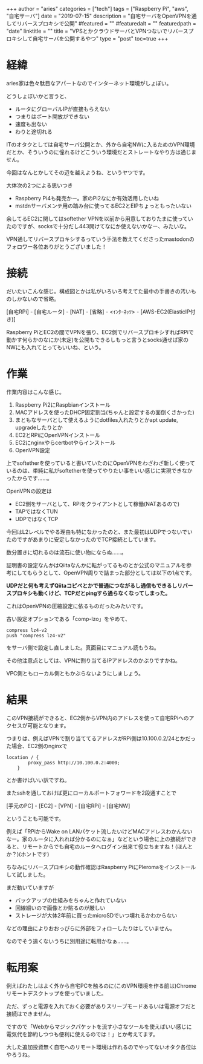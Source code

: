 +++
author = "aries"
categories = ["tech"]
tags = ["Raspberry Pi", "aws", "自宅サーバ"]
date = "2019-07-15"
description = "自宅サーバをOpenVPNを通してリバースプロキシで公開"
#featured = ""
#featuredalt = ""
featuredpath = "date"
linktitle = ""
title = "VPSとかクラウドサーバとVPNつないでリバースプロキシして自宅サーバを公開するやつ"
type = "post"
toc=true
+++

# 経緯

aries家は色々駄目なアパートなのでインターネット環境がしょぼい。

どうしょぼいかと言うと、

- ルータにグローバルIPが直接もらえない
- つまりはポート開放ができない
- 速度も出ない
- わりと途切れる

ITのオタクとしては自宅サーバ公開とか、外から自宅NWに入るためのVPN環境だとか、そういうのに憧れるけどこういう環境だとストレートなやり方は通じません。

今回はなんとかしてその辺を越えようね、というヤツです。

大体次の2つによる思いつき

- Raspberry Pi4も発売かー。家のPi2なにか有効活用したいね
- mstdnサーバメンテ用の踏み台に使ってるEC2とEIPちょっともったいない

余してるEC2に関してはsoftether VPNを以前から用意しておりたまに使っていたのですが、socksで十分だし443開けてなにか使えないかなー、みたいな。

VPN通してリバースプロキシするっていう手法を教えてくださったmastodonのフォロワー各位ありがとうございました！

# 接続

だいたいこんな感じ。構成図とかは私がいろいろ考えてた最中の手書きの汚いものしかないので省略。

[自宅RPi] - [自宅ルータ] - [NAT] - [省略] - <ｲﾝﾀｰﾈｯﾂ> - [AWS-EC2(ElasticIP付き)]

Raspberry PiとEC2の間でVPNを張り、EC2側でリバースプロキシすればRPiで動かす何らかのなにか(未定)を公開もできるしもっと言うとsocks通せば家のNWにも入れてとってもいいね、という。

# 作業

作業内容はこんな感じ。

1. Raspberry Pi2にRaspbianインストール
2. MACアドレスを使ったDHCP固定割当(ちゃんと設定するの面倒くさかった)
3. まともなサーバとして使えるようにdotfiles入れたりとかapt update, upgradeしたりとか
4. EC2とRPiにOpenVPNインストール
5. EC2にnginxやらcertbotやらインストール
6. OpenVPN設定

上でsoftetherを使っていると書いていたのにOpenVPNをわざわざ新しく使っているのは、単純に私がsoftetherを使ってやりたい事をいい感じに実現できなかったからです……。

OpenVPNの設定は

- EC2側をサーバとして、RPiをクライアントとして稼働(NATあるので)
- TAPではなくTUN
- UDPではなくTCP

今回はL2レベルでやる理由も特になかったのと、また最初はUDPでつないでいたのですがあまりに安定しなかったのでTCP接続としています。

数分置きに切れるのは流石に使い物にならぬ……。

証明書の設定なんかはQiitaなんかに転がってるものとか公式のマニュアルを参考にしてもらうとして、OpenVPN周りで詰まった部分としては以下の1点です。

__UDPだと何も考えずQiitaコピペとかで普通につながるし通信もできるしリバースプロキシも動くけど、TCPだとpingすら通らなくなってしまった。__

これはOpenVPNの圧縮設定に依るものだったみたいです。

古い設定オプションである「comp-lzo」をやめて、

```
compress lz4-v2
push "compress lz4-v2"
```

をサーバ側で設定し直しました。真面目にマニュアル読もうね。

その他注意点としては、VPNに割り当てるIPアドレスのかぶりですかね。

VPC側ともローカル側ともかぶらないようにしましょう。

# 結果

このVPN接続ができると、EC2側からVPN内のアドレスを使って自宅RPiへのアクセスが可能となります。

つまりは、例えばVPNで割り当ててるアドレスがRPi側は10.100.0.2/24とかだった場合、EC2側のnginxで


```
location / {
        proxy_pass http://10.100.0.2:4000;
    }
```

とか書けばいい訳ですね。

またsshを通しておけば更にローカルポートフォワードを2段通すことで

[手元のPC] - [EC2] - [VPN] - [自宅RPi] - [自宅NW]

ということも可能です。

例えば「RPiからWake on LANパケット流したいけどMACアドレスわかんないなー。家のルータに入れれば分かるのになぁ」などという場合に上の接続ができると、リモートからでも自宅のルータへログイン出来て役立ちますね！(ほんとか？)(ホントです)

ちなみにリバースプロキシの動作確認はRaspberry PiにPleromaをインストールして試しました。

まだ動いていますが

- バックアップの仕組みをちゃんと作れていない
- 回線細いので画像とか貼るのが厳しい
- ストレージが大体2年前に買ったmicroSDでいつ壊れるかわからない

などの理由によりおおっぴらに外部をフォローしたりはしていません。

なのでそう遠くないうちに別用途に転用かなぁ……。

# 転用案

例えばわたしはよく外から自宅PCを触るのに(このVPN環境を作る前は)Chromeリモートデスクトップを使っていました。

ただ、ずっと電源を入れておく必要がありスリープモードあるいは電源オフだと接続はできません。

ですので「Webからマジックパケットを流す小さなツールを使えばいい感じに電気代を節約しつつも便利に使えるのでは！」とか考えてます。

大した追加投資無く自宅へのリモート環境は作れるのでやってないオタク各位はやろうね。
